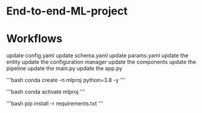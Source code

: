   # End-to-end-ML-project

# Workflows
update config.yaml
update schema.yaml
update params.yaml
update the entity
update the configuration manager
update the components
update the pipeline
update the main.py
update the app.py



'''bash
conda create -n mlproj python=3.8 -y
'''

'''bash
conda activate mlproj 
'''

'''bash
pip install -r requirements.txt
'''